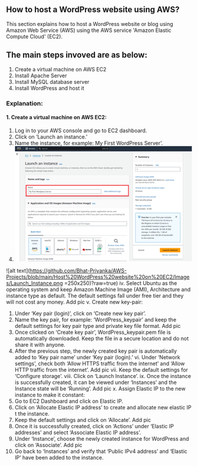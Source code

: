 ## How to host a WordPress website using AWS?

This section explains how to host a WordPress website or blog using Amazon Web Service (AWS) using the AWS service 'Amazon Elastic Compute Cloud' (EC2).

## The main steps invoved are as below:

1.	Create a virtual machine on AWS EC2
2.	Install Apache Server
3.	Install MySQL database server
4.	Install WordPress and host it

### Explanation:

#### 1.	Create a virtual machine on AWS EC2:
1.	Log in to your AWS console and go to EC2 dashboard.
2.	Click on ‘Launch an instance.’
3.	Name the instance, for example: My First WordPress Server’.
4.	<img src="https://github.com/Bhat-Priyanka/AWS-Projects/blob/main/Host%20WordPress%20website%20on%20EC2/Images/Launch_Instance.png" width="500">
   ![alt text](https://github.com/Bhat-Priyanka/AWS-Projects/blob/main/Host%20WordPress%20website%20on%20EC2/Images/Launch_Instance.png =250x250)?raw=true)
iv.	Select Ubuntu as the operating system and keep Amazon Machine Image (AMI), Architecture and instance type as default. The default settings fall under free tier and they will not cost any money. Add pic
v.	Create new key-pair:
1.	Under ‘Key pair (login)’, click on ‘Create new key pair’.
2.	Name the key pair, for example: ‘WordPress_keypair’ and keep the default settings for key pair type and private key file format. Add pic
3.	Once clicked on ‘Create key pair’, WordPress_keypair.pem file is automatically downloaded. Keep the file in a secure location and do not share it with anyone. 
4.	After the previous step, the newly created key pair is automatically added to ‘Key pair name’ under ‘Key pair (login).’
vi.	Under ‘Network settings’, check both ‘Allow HTTPS traffic from the internet’ and ‘Allow HTTP traffic from the internet’.  Add pic
vii.	Keep the default settings for ‘Configure storage’.
viii.	Click on ‘Launch Instance’.
ix.	Once the instance is successfully created, it can be viewed under ‘Instances’ and the Instance state will be ‘Running’. Add pic
x.	Assign Elastic IP to the new instance to make it constant:
1.	Go to EC2 Dashboard and click on Elastic IP.
2.	Click on ‘Allocate Elastic IP address’ to create and allocate new elastic IP t the instance.
3.	Keep the default settings and click on ‘Allocate’. Add pic
4.	Once it is successfully created, click on ‘Actions’ under ‘Elastic IP addresses’ and select ‘Associate Elastic IP address’.
5.	Under ‘Instance’, choose the newly created instance for WordPress and click on ‘Associate’. Add pic
6.	Go back to ‘Instances’ and verify that ‘Public IPv4 address’ and ‘Elastic IP‘  have been added to the instance.

